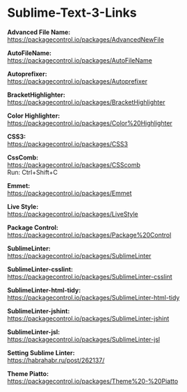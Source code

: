 # Sublime-Text-3-Links

<b>Advanced File Name:</b>
<br/>https://packagecontrol.io/packages/AdvancedNewFile

<b>AutoFileName:</b>
<br/>https://packagecontrol.io/packages/AutoFileName

<b>Autoprefixer:</b>
<br/>https://packagecontrol.io/packages/Autoprefixer

<b>BracketHighlighter:</b>
<br/>https://packagecontrol.io/packages/BracketHighlighter

<b>Color Highlighter:</b>
<br/>https://packagecontrol.io/packages/Color%20Highlighter

<b>CSS3:</b>
<br/>https://packagecontrol.io/packages/CSS3

<b>CssComb:</b>
<br/>https://packagecontrol.io/packages/CSScomb
<br/>Run: Ctrl+Shift+C

<b>Emmet:</b>
<br/>https://packagecontrol.io/packages/Emmet

<b>Live Style:</b>
<br/>https://packagecontrol.io/packages/LiveStyle

<b>Package Control:</b>
<br/>https://packagecontrol.io/packages/Package%20Control

<b>SublimeLinter:</b>
<br/>https://packagecontrol.io/packages/SublimeLinter

<b>SublimeLinter-csslint:</b>
<br/>https://packagecontrol.io/packages/SublimeLinter-csslint

<b>SublimeLinter-html-tidy:</b>
<br/>https://packagecontrol.io/packages/SublimeLinter-html-tidy

<b>SublimeLinter-jshint:</b>
<br/>https://packagecontrol.io/packages/SublimeLinter-jshint

<b>SublimeLinter-jsl:</b>
<br/>https://packagecontrol.io/packages/SublimeLinter-jsl

<b>Setting Sublime Linter:</b> 
<br/>https://habrahabr.ru/post/262137/

<b>Theme Piatto:</b>
<br/>https://packagecontrol.io/packages/Theme%20-%20Piatto
